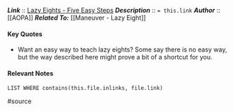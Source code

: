 ***Link***      :: [Lazy Eights - Five Easy Steps](https://www.aopa.org/news-and-media/all-news/2001/september/flight-training-magazine/lazy-eights)
***Description***      :: `= this.link`
***Author*** :: [[AOPA]]
***Related To:*** [[Maneuver - Lazy Eight]]

#### Key Quotes
* Want an easy way to teach lazy eights? Some say there is no easy way, but the way described here might prove a bit of a shortcut for you.

#### Relevant Notes
```dataview
LIST WHERE contains(this.file.inlinks, file.link)
```

#source